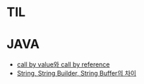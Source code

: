# TIL

# JAVA

* [call by value와 call by reference](https://github.com/hyejinjeong9999/TIL/blob/main/JAVA/Call_by_Value_Call_by_Reference.md)
* [String, String Builder, String Buffer의 차이](https://github.com/hyejinjeong9999/TIL/blob/main/JAVA/String_StriugBuilder_StringBuffer.md)